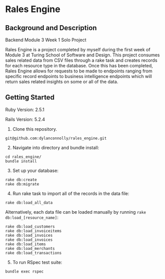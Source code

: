 # Rales Engine

## Background and Description

Backend Module 3 Week 1 Solo Project

Rales Engine is a project completed by myself during the first week of Module 3 at Turing School of Software and Design. This project consumes sales related data from CSV files through a rake task and creates records for each resource type in the database. Once this has been completed, Rales Engine allows for requests to be made to endpoints ranging from specific record endpoints to business intelligence endpoints which will return sales related insights on some or all of the data.

## Getting Started

Ruby Version: 2.5.1

Rails Version: 5.2.4

1. Clone this repository.

```
git@github.com:dylanconnolly/rales_engine.git
```
2. Navigate into directory and bundle install:

```
cd rales_engine/
bundle install
```
3. Set up your database:
```
rake db:create
rake db:migrate
```
4. Run rake task to import all of the records in the data file:

```
rake db:load_all_data
```
Alternatively, each data file can be loaded manually by running `rake db:load_[resource_name]`:
```
rake db:load_customers
rake db:load_invoiceitems
rake db:load_invoices
rake db:load_invoices
rake db:load_items
rake db:load_merchants
rake db:load_transactions
```
5. To run RSpec test suite:

```
bundle exec rspec
```

